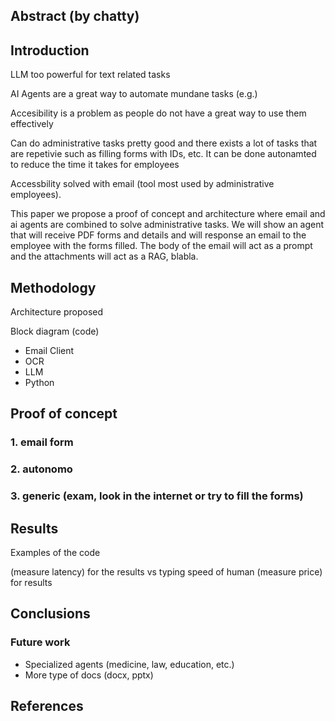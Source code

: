 ## Abstract (by chatty)

## Introduction

LLM too powerful for text related tasks

AI Agents are a great way to automate mundane tasks (e.g.)

Accesibility is a problem as people do not have a great way to use them effectively

Can do administrative tasks pretty good and there exists a lot of tasks that are repetivie such as filling forms with IDs, etc. It can be done autonamted to reduce the time it takes for employees

Accessbility solved with email (tool most used by administrative employees).

This paper we propose a proof of concept and architecture where email and ai agents are combined to solve administrative tasks. We will show an agent that will receive PDF forms and details and will response an email to the employee with the forms filled. The body of the email will act as a prompt and the attachments will act as a RAG, blabla.

## Methodology

Architecture proposed

Block diagram (code)

- Email Client
- OCR
- LLM
- Python

## Proof of concept

### 1. email form

### 2. autonomo

### 3. generic (exam, look in the internet or try to fill the forms)

## Results

Examples of the code

(measure latency) for the results vs typing speed of human
(measure price) for results

## Conclusions

### Future work

- Specialized agents (medicine, law, education, etc.)
- More type of docs (docx, pptx)

## References
